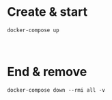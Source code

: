 # Create & start
`docker-compose up`
<br>
<br>
<br>

# End & remove
`docker-compose down --rmi all -v`